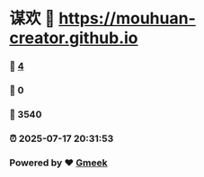 # 谋欢 :link: https://mouhuan-creator.github.io 
### :page_facing_up: [4](https://mouhuan-creator.github.io/tag.html) 
### :speech_balloon: 0 
### :hibiscus: 3540 
### :alarm_clock: 2025-07-17 20:31:53 
### Powered by :heart: [Gmeek](https://github.com/Meekdai/Gmeek)
